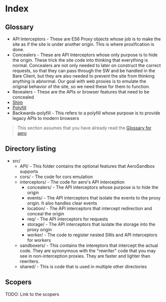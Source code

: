 # Index

## Glossary

- API Interceptors - These are ES6 Proxy objects whose job is to make the site as if the site is under another origin. This is where proxification is done.
- Concealers - These are API Interceptors whose only purpose is to hide the origin. These trick the site code into thinking that everything is normal. Concealers are not only needed to later on construct the correct requests, so that they can pass through the SW and be handled in the Bare Client, but they are also needed to prevent the site from thinking anything is abnormal. Our goal with web proxies is to emulate the original behavior of the site, so we need these for them to function.
- Revealers - These are the APIs or browser features that need to be concealed
- [Shim](<https://en.wikipedia.org/wiki/Shim_(computing)>)
- [Polyfill](<https://en.wikipedia.org/wiki/Polyfill_(programming)>)
- Backwards-polyfill - This refers to a polyfill whose purpose is to provide legacy APIs to modern browsers

> This section assumes that you have already read the [Glossary for aero](../../../docs/Index.md#glossary)

## Directory listing

- src/
  - API/ - This folder contains the optional features that AeroSandbox supports
  - cors/ - The code for cors emulation
  - interceptors/ - The code for aero's API interception
    - concealers/ - The API interceptors whose purpose is to hide the origin
    - events/ - The API interceptors that isolate the events to the proxy origin. It also handles clear events
    - location/ - The API interceptors that intercept redirection and conceal the origin
    - req/ - The API interceptors for requests
    - storage/ - The API interceptors that isolate the storage into the proxy origin
    - worker/ - The code to register nested SWs and API interceptors for workers
  - sandboxers/ - This contains the intereptors that intercept the actual code. They are synonymous with the "rewriter" code that you may see in non-interception proxies. They are faster and lighter than rewriters.
  - shared/ - This is code that is used in multiple other directories

## Scopers

TODO: Link to the scopers
